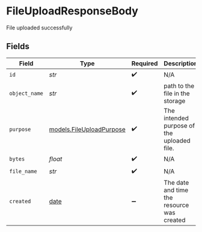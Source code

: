 # FileUploadResponseBody

File uploaded successfully


## Fields

| Field                                                                | Type                                                                 | Required                                                             | Description                                                          |
| -------------------------------------------------------------------- | -------------------------------------------------------------------- | -------------------------------------------------------------------- | -------------------------------------------------------------------- |
| `id`                                                                 | *str*                                                                | :heavy_check_mark:                                                   | N/A                                                                  |
| `object_name`                                                        | *str*                                                                | :heavy_check_mark:                                                   | path to the file in the storage                                      |
| `purpose`                                                            | [models.FileUploadPurpose](../models/fileuploadpurpose.md)           | :heavy_check_mark:                                                   | The intended purpose of the uploaded file.                           |
| `bytes`                                                              | *float*                                                              | :heavy_check_mark:                                                   | N/A                                                                  |
| `file_name`                                                          | *str*                                                                | :heavy_check_mark:                                                   | N/A                                                                  |
| `created`                                                            | [date](https://docs.python.org/3/library/datetime.html#date-objects) | :heavy_minus_sign:                                                   | The date and time the resource was created                           |